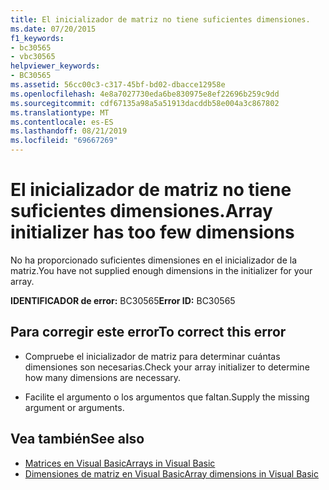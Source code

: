 ```yaml
---
title: El inicializador de matriz no tiene suficientes dimensiones.
ms.date: 07/20/2015
f1_keywords:
- bc30565
- vbc30565
helpviewer_keywords:
- BC30565
ms.assetid: 56cc00c3-c317-45bf-bd02-dbacce12958e
ms.openlocfilehash: 4e8a7027730eda6be830975e8ef22696b259c9dd
ms.sourcegitcommit: cdf67135a98a5a51913dacddb58e004a3c867802
ms.translationtype: MT
ms.contentlocale: es-ES
ms.lasthandoff: 08/21/2019
ms.locfileid: "69667269"
---
```

# <a name="array-initializer-has-too-few-dimensions"></a><span data-ttu-id="3ef91-102">El inicializador de matriz no tiene suficientes dimensiones.</span><span class="sxs-lookup"><span data-stu-id="3ef91-102">Array initializer has too few dimensions</span></span>
<span data-ttu-id="3ef91-103">No ha proporcionado suficientes dimensiones en el inicializador de la matriz.</span><span class="sxs-lookup"><span data-stu-id="3ef91-103">You have not supplied enough dimensions in the initializer for your array.</span></span>  
  
 <span data-ttu-id="3ef91-104">**IDENTIFICADOR de error:** BC30565</span><span class="sxs-lookup"><span data-stu-id="3ef91-104">**Error ID:** BC30565</span></span>  
  
## <a name="to-correct-this-error"></a><span data-ttu-id="3ef91-105">Para corregir este error</span><span class="sxs-lookup"><span data-stu-id="3ef91-105">To correct this error</span></span>  
  
- <span data-ttu-id="3ef91-106">Compruebe el inicializador de matriz para determinar cuántas dimensiones son necesarias.</span><span class="sxs-lookup"><span data-stu-id="3ef91-106">Check your array initializer to determine how many dimensions are necessary.</span></span>  
  
- <span data-ttu-id="3ef91-107">Facilite el argumento o los argumentos que faltan.</span><span class="sxs-lookup"><span data-stu-id="3ef91-107">Supply the missing argument or arguments.</span></span>  
  
## <a name="see-also"></a><span data-ttu-id="3ef91-108">Vea también</span><span class="sxs-lookup"><span data-stu-id="3ef91-108">See also</span></span>

- [<span data-ttu-id="3ef91-109">Matrices en Visual Basic</span><span class="sxs-lookup"><span data-stu-id="3ef91-109">Arrays in Visual Basic</span></span>](../programming-guide/language-features/arrays/index.md)
- [<span data-ttu-id="3ef91-110">Dimensiones de matriz en Visual Basic</span><span class="sxs-lookup"><span data-stu-id="3ef91-110">Array dimensions in Visual Basic</span></span>](../programming-guide/language-features/arrays/array-dimensions.md)
